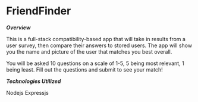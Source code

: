 # FriendFinder

***Overview***

This is a full-stack compatibility-based app that will take in results from a user survey, then compare their answers to stored users. The app will show you the name and picture of the user that matches you best overall. 

You will be asked 10 questions on a scale of 1-5, 5 being most relevant, 1 being least. Fill out the questions and submit to see your match!

***Technologies Utilized***

Nodejs Expressjs
